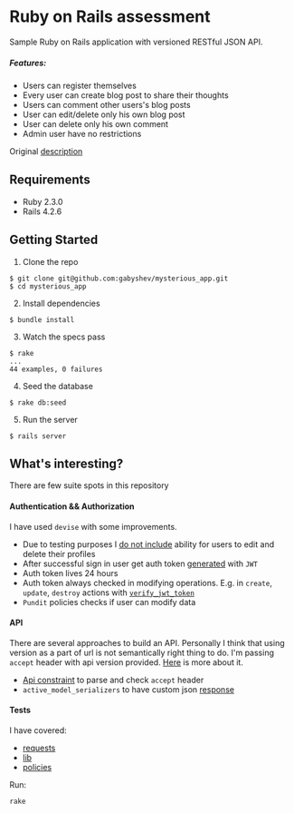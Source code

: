 # Ruby on Rails assessment

Sample Ruby on Rails application with versioned RESTful JSON API.

##### Features:
- Users can register themselves
- Every user can create blog post to share their thoughts
- Users can comment other users's blog posts
- User can edit/delete only his own blog post
- User can delete only his own comment
- Admin user have no restrictions

Original [description](https://docs.google.com/document/d/124CtpHv1lGn2PN_rsuXykHJ_cKkO0CYNjSeESOQFJRM/edit)

## Requirements

- Ruby 2.3.0
- Rails 4.2.6

## Getting Started

1. Clone the repo

  ```
  $ git clone git@github.com:gabyshev/mysterious_app.git
  $ cd mysterious_app
  ```

2. Install dependencies

  ```
  $ bundle install
  ```

3. Watch the specs pass

  ```
  $ rake
  ...
  44 examples, 0 failures
  ```

4. Seed the database

  ```
  $ rake db:seed
  ```

5. Run the server

  ```
  $ rails server
  ```

## What's interesting?

There are few suite spots in this repository

#### Authentication && Authorization

I have used `devise` with some improvements.

- Due to testing purposes I [do not include](app/config/routes.rb) ability for users to edit and delete their profiles
- After successful sign in user get auth token [generated](lib/auth_token.rb) with `JWT`
- Auth token lives 24 hours
- Auth token always checked in modifying operations. E.g. in `create`, `update`, `destroy` actions with [`verify_jwt_token`](app/controllers/application_controller.rb)
- `Pundit` policies checks if user can modify data

#### API

There are several approaches to build an API. Personally I think that using version as a part of url is not semantically right thing to do. I'm passing `accept` header with api version provided.
[Here](http://blog.steveklabnik.com/posts/2011-07-03-nobody-understands-rest-or-http#i_want_my_api_to_be_versioned) is more about it.

- [Api constraint](app/constraints/api_constraint.rb) to parse and check `accept` header
- `active_model_serializers` to have custom json [response](app/serializers)


#### Tests

I have covered:
- [requests](spec/requests/api/v1/)
- [lib](spec/lib/auth_token_spec.rb)
- [policies](spec/policies)

Run:

```
rake
```
